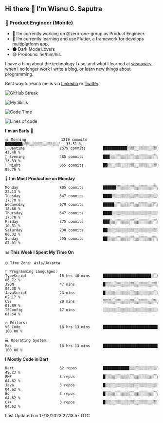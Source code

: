 ## Hi there 👋 I'm Wisnu G. Saputra

### :mobile_phone_off: Product Engineer (Mobile)

- 🔭 I’m currently working on @zero-one-group as Product Engineer.
- 🌱 I’m currently learning and use Flutter, a framework for develops multiplatform app.
- 🌑 Dark Mode Lovers
- 😄 Pronouns: he/him/his

I have a blog about the technology I use, and what I learned at [wisnuwiry](https://wisnuwiry.space/), when I no longer work I write a blog, or learn new things about programming.

Best way to reach me is via [Linkedin](https://www.linkedin.com/in/wisnu-saputra/) or [Twitter](https://twitter.com/wisnuwiry).

![GitHub Streak](https://streak-stats.demolab.com?user=wisnuwiry&theme=dark&hide_border=true)

![My Skills](https://skillicons.dev/icons?i=dart,flutter,kotlin,swift,go,js,css,neovim,git,linux&perline=5)

<!--START_SECTION:waka-->
![Code Time](http://img.shields.io/badge/Code%20Time-895%20hrs%2054%20mins-blue)

![Lines of code](https://img.shields.io/badge/From%20Hello%20World%20I%27ve%20Written-4.6%20million%20lines%20of%20code-blue)

**I'm an Early 🐤** 

```text
🌞 Morning                1219 commits        ████████░░░░░░░░░░░░░░░░░   33.51 % 
🌆 Daytime                1579 commits        ███████████░░░░░░░░░░░░░░   43.40 % 
🌃 Evening                485 commits         ███░░░░░░░░░░░░░░░░░░░░░░   13.33 % 
🌙 Night                  355 commits         ██░░░░░░░░░░░░░░░░░░░░░░░   09.76 % 
```
📅 **I'm Most Productive on Monday** 

```text
Monday                   805 commits         ██████░░░░░░░░░░░░░░░░░░░   22.13 % 
Tuesday                  647 commits         ████░░░░░░░░░░░░░░░░░░░░░   17.78 % 
Wednesday                679 commits         █████░░░░░░░░░░░░░░░░░░░░   18.66 % 
Thursday                 647 commits         ████░░░░░░░░░░░░░░░░░░░░░   17.78 % 
Friday                   375 commits         ███░░░░░░░░░░░░░░░░░░░░░░   10.31 % 
Saturday                 230 commits         ██░░░░░░░░░░░░░░░░░░░░░░░   06.32 % 
Sunday                   255 commits         ██░░░░░░░░░░░░░░░░░░░░░░░   07.01 % 
```


📊 **This Week I Spent My Time On** 

```text
🕑︎ Time Zone: Asia/Jakarta

💬 Programming Languages: 
TypeScript               15 hrs 48 mins      ██████████████████████░░░   86.72 % 
JSON                     47 mins             █░░░░░░░░░░░░░░░░░░░░░░░░   04.38 % 
JavaScript               23 mins             █░░░░░░░░░░░░░░░░░░░░░░░░   02.17 % 
CSS                      20 mins             ░░░░░░░░░░░░░░░░░░░░░░░░░   01.89 % 
TSConfig                 17 mins             ░░░░░░░░░░░░░░░░░░░░░░░░░   01.64 % 

🔥 Editors: 
VS Code                  18 hrs 13 mins      █████████████████████████   100.00 % 

💻 Operating System: 
Mac                      18 hrs 13 mins      █████████████████████████   100.00 % 
```

**I Mostly Code in Dart** 

```text
Dart                     32 repos            ████████████░░░░░░░░░░░░░   49.23 % 
PHP                      3 repos             █░░░░░░░░░░░░░░░░░░░░░░░░   04.62 % 
Java                     3 repos             █░░░░░░░░░░░░░░░░░░░░░░░░   04.62 % 
Go                       3 repos             █░░░░░░░░░░░░░░░░░░░░░░░░   04.62 % 
C++                      3 repos             █░░░░░░░░░░░░░░░░░░░░░░░░   04.62 % 
```




 Last Updated on 17/12/2023 22:13:57 UTC
<!--END_SECTION:waka-->
